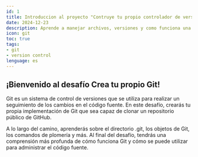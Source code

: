 ```yaml
---
id: 1
title: Introduccion al proyecto "Contruye tu propio controlador de versiones"
date: 2024-12-23
description: Aprende a manejar archivos, versiones y como funciona una de las herramientas mas usadas en la industria como lo es Git.
icon: git
toc: true
tags:
- git
- version control
lenguage: es
---
```

## ¡Bienvenido al desafío Crea tu propio Git!

Git es un sistema de control de versiones que se utiliza para realizar un seguimiento de los cambios en el código fuente. En este desafío, crearás tu propia implementación de Git que sea capaz de clonar un repositorio público de GitHub.

A lo largo del camino, aprenderás sobre el directorio .git, los objetos de Git, los comandos de plomería y más. Al final del desafío, tendrás una comprensión más profunda de cómo funciona Git y cómo se puede utilizar para administrar el código fuente.